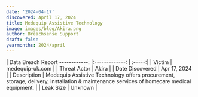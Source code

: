 ```yaml
---
date: '2024-04-17'
discovered: April 17, 2024
title: Medequip Assistive Technology
image: images/blog/Akira.png
author: Breachsense Support
draft: false
yearmonths: 2024/april
---
```



| Data Breach Report
------------:     |:-------------:    | :-----:|
| Victim      | medequip-uk.com      | 
| Threat Actor      | Akira      | 
| Date Discovered      | Apr 17, 2024      | 
| Description      | Medequip Assistive Technology offers procurement, storage, delivery, installation & maintenance services of homecare medical equipment.      | 
| Leak Size      | Unknown      | 

